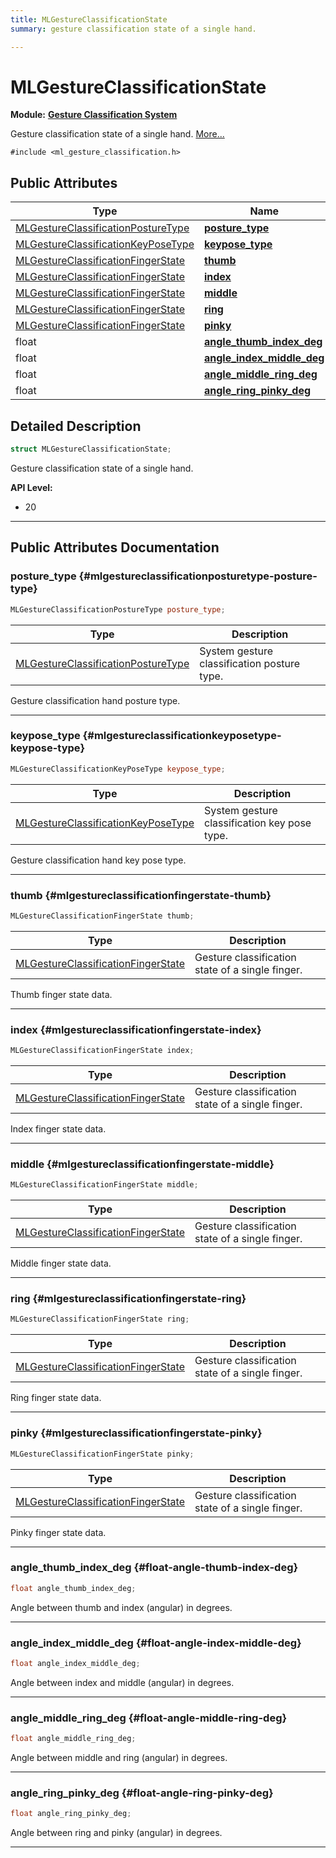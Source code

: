 ```yaml
---
title: MLGestureClassificationState
summary: gesture classification state of a single hand. 

---
```


# MLGestureClassificationState

**Module:** **[Gesture Classification System](/versioned_docs/version-22-May-2023/api-ref/api/Modules/group___gesture_classification/group___gesture_classification.md)**



Gesture classification state of a single hand.  [More...](#detailed-description)


`#include <ml_gesture_classification.h>`

## Public Attributes

| Type           | Name           |
| -------------- | -------------- |
| [MLGestureClassificationPostureType](/versioned_docs/version-22-May-2023/api-ref/api/Modules/group___gesture_classification/group___gesture_classification.md#enums-mlgestureclassificationposturetype) | **[posture_type](/versioned_docs/version-22-May-2023/api-ref/api/Modules/group___gesture_classification/struct_m_l_gesture_classification_state.md#mlgestureclassificationposturetype-posture-type)**  |
| [MLGestureClassificationKeyPoseType](/versioned_docs/version-22-May-2023/api-ref/api/Modules/group___gesture_classification/group___gesture_classification.md#enums-mlgestureclassificationkeyposetype) | **[keypose_type](/versioned_docs/version-22-May-2023/api-ref/api/Modules/group___gesture_classification/struct_m_l_gesture_classification_state.md#mlgestureclassificationkeyposetype-keypose-type)**  |
| [MLGestureClassificationFingerState](/versioned_docs/version-22-May-2023/api-ref/api/Modules/group___gesture_classification/struct_m_l_gesture_classification_finger_state.md) | **[thumb](/versioned_docs/version-22-May-2023/api-ref/api/Modules/group___gesture_classification/struct_m_l_gesture_classification_state.md#mlgestureclassificationfingerstate-thumb)**  |
| [MLGestureClassificationFingerState](/versioned_docs/version-22-May-2023/api-ref/api/Modules/group___gesture_classification/struct_m_l_gesture_classification_finger_state.md) | **[index](/versioned_docs/version-22-May-2023/api-ref/api/Modules/group___gesture_classification/struct_m_l_gesture_classification_state.md#mlgestureclassificationfingerstate-index)**  |
| [MLGestureClassificationFingerState](/versioned_docs/version-22-May-2023/api-ref/api/Modules/group___gesture_classification/struct_m_l_gesture_classification_finger_state.md) | **[middle](/versioned_docs/version-22-May-2023/api-ref/api/Modules/group___gesture_classification/struct_m_l_gesture_classification_state.md#mlgestureclassificationfingerstate-middle)**  |
| [MLGestureClassificationFingerState](/versioned_docs/version-22-May-2023/api-ref/api/Modules/group___gesture_classification/struct_m_l_gesture_classification_finger_state.md) | **[ring](/versioned_docs/version-22-May-2023/api-ref/api/Modules/group___gesture_classification/struct_m_l_gesture_classification_state.md#mlgestureclassificationfingerstate-ring)**  |
| [MLGestureClassificationFingerState](/versioned_docs/version-22-May-2023/api-ref/api/Modules/group___gesture_classification/struct_m_l_gesture_classification_finger_state.md) | **[pinky](/versioned_docs/version-22-May-2023/api-ref/api/Modules/group___gesture_classification/struct_m_l_gesture_classification_state.md#mlgestureclassificationfingerstate-pinky)**  |
| float | **[angle_thumb_index_deg](/versioned_docs/version-22-May-2023/api-ref/api/Modules/group___gesture_classification/struct_m_l_gesture_classification_state.md#float-angle-thumb-index-deg)**  |
| float | **[angle_index_middle_deg](/versioned_docs/version-22-May-2023/api-ref/api/Modules/group___gesture_classification/struct_m_l_gesture_classification_state.md#float-angle-index-middle-deg)**  |
| float | **[angle_middle_ring_deg](/versioned_docs/version-22-May-2023/api-ref/api/Modules/group___gesture_classification/struct_m_l_gesture_classification_state.md#float-angle-middle-ring-deg)**  |
| float | **[angle_ring_pinky_deg](/versioned_docs/version-22-May-2023/api-ref/api/Modules/group___gesture_classification/struct_m_l_gesture_classification_state.md#float-angle-ring-pinky-deg)**  |

## Detailed Description

```cpp
struct MLGestureClassificationState;
```

Gesture classification state of a single hand. 




**API Level:**
  * 20




-----------
## Public Attributes Documentation

### posture_type {#mlgestureclassificationposturetype-posture-type}

```cpp
MLGestureClassificationPostureType posture_type;
```



| Type | Description |
|--|--|
| [MLGestureClassificationPostureType](/versioned_docs/version-22-May-2023/api-ref/api/Modules/group___gesture_classification/group___gesture_classification.md#enums-mlgestureclassificationposturetype) | System gesture classification posture type.  |


Gesture classification hand posture type. 





-----------

### keypose_type {#mlgestureclassificationkeyposetype-keypose-type}

```cpp
MLGestureClassificationKeyPoseType keypose_type;
```



| Type | Description |
|--|--|
| [MLGestureClassificationKeyPoseType](/versioned_docs/version-22-May-2023/api-ref/api/Modules/group___gesture_classification/group___gesture_classification.md#enums-mlgestureclassificationkeyposetype) | System gesture classification key pose type.  |


Gesture classification hand key pose type. 





-----------

### thumb {#mlgestureclassificationfingerstate-thumb}

```cpp
MLGestureClassificationFingerState thumb;
```



| Type | Description |
|--|--|
| [MLGestureClassificationFingerState](/versioned_docs/version-22-May-2023/api-ref/api/Modules/group___gesture_classification/struct_m_l_gesture_classification_finger_state.md) | Gesture classification state of a single finger.  |


Thumb finger state data. 





-----------

### index {#mlgestureclassificationfingerstate-index}

```cpp
MLGestureClassificationFingerState index;
```



| Type | Description |
|--|--|
| [MLGestureClassificationFingerState](/versioned_docs/version-22-May-2023/api-ref/api/Modules/group___gesture_classification/struct_m_l_gesture_classification_finger_state.md) | Gesture classification state of a single finger.  |


Index finger state data. 





-----------

### middle {#mlgestureclassificationfingerstate-middle}

```cpp
MLGestureClassificationFingerState middle;
```



| Type | Description |
|--|--|
| [MLGestureClassificationFingerState](/versioned_docs/version-22-May-2023/api-ref/api/Modules/group___gesture_classification/struct_m_l_gesture_classification_finger_state.md) | Gesture classification state of a single finger.  |


Middle finger state data. 





-----------

### ring {#mlgestureclassificationfingerstate-ring}

```cpp
MLGestureClassificationFingerState ring;
```



| Type | Description |
|--|--|
| [MLGestureClassificationFingerState](/versioned_docs/version-22-May-2023/api-ref/api/Modules/group___gesture_classification/struct_m_l_gesture_classification_finger_state.md) | Gesture classification state of a single finger.  |


Ring finger state data. 





-----------

### pinky {#mlgestureclassificationfingerstate-pinky}

```cpp
MLGestureClassificationFingerState pinky;
```



| Type | Description |
|--|--|
| [MLGestureClassificationFingerState](/versioned_docs/version-22-May-2023/api-ref/api/Modules/group___gesture_classification/struct_m_l_gesture_classification_finger_state.md) | Gesture classification state of a single finger.  |


Pinky finger state data. 





-----------

### angle_thumb_index_deg {#float-angle-thumb-index-deg}

```cpp
float angle_thumb_index_deg;
```


Angle between thumb and index (angular) in degrees. 





-----------

### angle_index_middle_deg {#float-angle-index-middle-deg}

```cpp
float angle_index_middle_deg;
```


Angle between index and middle (angular) in degrees. 





-----------

### angle_middle_ring_deg {#float-angle-middle-ring-deg}

```cpp
float angle_middle_ring_deg;
```


Angle between middle and ring (angular) in degrees. 





-----------

### angle_ring_pinky_deg {#float-angle-ring-pinky-deg}

```cpp
float angle_ring_pinky_deg;
```


Angle between ring and pinky (angular) in degrees. 





-----------



